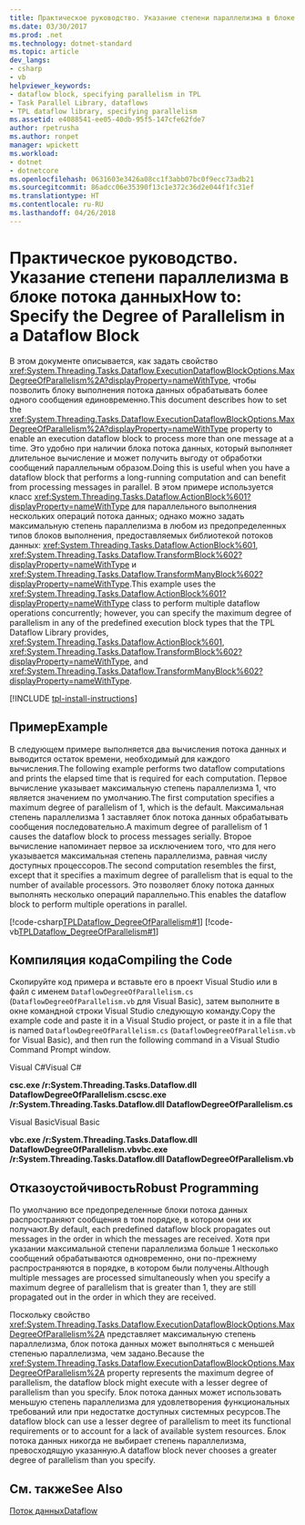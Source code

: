 ```yaml
---
title: Практическое руководство. Указание степени параллелизма в блоке потока данных
ms.date: 03/30/2017
ms.prod: .net
ms.technology: dotnet-standard
ms.topic: article
dev_langs:
- csharp
- vb
helpviewer_keywords:
- dataflow block, specifying parallelism in TPL
- Task Parallel Library, dataflows
- TPL dataflow library, specifying parallelism
ms.assetid: e4088541-ee05-40db-95f5-147cfe62fde7
author: rpetrusha
ms.author: ronpet
manager: wpickett
ms.workload:
- dotnet
- dotnetcore
ms.openlocfilehash: 0631603e3426a08cc1f3abb07bc0f9ecc73adb21
ms.sourcegitcommit: 86adcc06e35390f13c1e372c36d2e044f1fc31ef
ms.translationtype: HT
ms.contentlocale: ru-RU
ms.lasthandoff: 04/26/2018
---
```

# <a name="how-to-specify-the-degree-of-parallelism-in-a-dataflow-block"></a><span data-ttu-id="6c8f1-102">Практическое руководство. Указание степени параллелизма в блоке потока данных</span><span class="sxs-lookup"><span data-stu-id="6c8f1-102">How to: Specify the Degree of Parallelism in a Dataflow Block</span></span>
<span data-ttu-id="6c8f1-103">В этом документе описывается, как задать свойство <xref:System.Threading.Tasks.Dataflow.ExecutionDataflowBlockOptions.MaxDegreeOfParallelism%2A?displayProperty=nameWithType>, чтобы позволить блоку выполнения потока данных обрабатывать более одного сообщения единовременно.</span><span class="sxs-lookup"><span data-stu-id="6c8f1-103">This document describes how to set the <xref:System.Threading.Tasks.Dataflow.ExecutionDataflowBlockOptions.MaxDegreeOfParallelism%2A?displayProperty=nameWithType> property to enable an execution dataflow block to process more than one message at a time.</span></span> <span data-ttu-id="6c8f1-104">Это удобно при наличии блока потока данных, который выполняет длительное вычисление и может получить выгоду от обработки сообщений параллельным образом.</span><span class="sxs-lookup"><span data-stu-id="6c8f1-104">Doing this is useful when you have a dataflow block that performs a long-running computation and can benefit from processing messages in parallel.</span></span> <span data-ttu-id="6c8f1-105">В этом примере используется класс <xref:System.Threading.Tasks.Dataflow.ActionBlock%601?displayProperty=nameWithType> для параллельного выполнения нескольких операций потока данных; однако можно задать максимальную степень параллелизма в любом из предопределенных типов блоков выполнения, предоставляемых библиотекой потоков данных: <xref:System.Threading.Tasks.Dataflow.ActionBlock%601>, <xref:System.Threading.Tasks.Dataflow.TransformBlock%602?displayProperty=nameWithType> и <xref:System.Threading.Tasks.Dataflow.TransformManyBlock%602?displayProperty=nameWithType>.</span><span class="sxs-lookup"><span data-stu-id="6c8f1-105">This example uses the <xref:System.Threading.Tasks.Dataflow.ActionBlock%601?displayProperty=nameWithType> class to perform multiple dataflow operations concurrently; however, you can specify the maximum degree of parallelism in any of the predefined execution block types that the TPL Dataflow Library provides, <xref:System.Threading.Tasks.Dataflow.ActionBlock%601>, <xref:System.Threading.Tasks.Dataflow.TransformBlock%602?displayProperty=nameWithType>, and <xref:System.Threading.Tasks.Dataflow.TransformManyBlock%602?displayProperty=nameWithType>.</span></span>

[!INCLUDE [tpl-install-instructions](../../../includes/tpl-install-instructions.md)]

## <a name="example"></a><span data-ttu-id="6c8f1-106">Пример</span><span class="sxs-lookup"><span data-stu-id="6c8f1-106">Example</span></span>  
 <span data-ttu-id="6c8f1-107">В следующем примере выполняется два вычисления потока данных и выводится остаток времени, необходимый для каждого вычисления.</span><span class="sxs-lookup"><span data-stu-id="6c8f1-107">The following example performs two dataflow computations and prints the elapsed time that is required for each computation.</span></span> <span data-ttu-id="6c8f1-108">Первое вычисление указывает максимальную степень параллелизма 1, что является значением по умолчанию.</span><span class="sxs-lookup"><span data-stu-id="6c8f1-108">The first computation specifies a maximum degree of parallelism of 1, which is the default.</span></span> <span data-ttu-id="6c8f1-109">Максимальная степень параллелизма 1 заставляет блок потока данных обрабатывать сообщения последовательно.</span><span class="sxs-lookup"><span data-stu-id="6c8f1-109">A maximum degree of parallelism of 1 causes the dataflow block to process messages serially.</span></span> <span data-ttu-id="6c8f1-110">Второе вычисление напоминает первое за исключением того, что для него указывается максимальная степень параллелизма, равная числу доступных процессоров.</span><span class="sxs-lookup"><span data-stu-id="6c8f1-110">The second computation resembles the first, except that it specifies a maximum degree of parallelism that is equal to the number of available processors.</span></span> <span data-ttu-id="6c8f1-111">Это позволяет блоку потока данных выполнять несколько операций параллельно.</span><span class="sxs-lookup"><span data-stu-id="6c8f1-111">This enables the dataflow block to perform multiple operations in parallel.</span></span>  
  
 [!code-csharp[TPLDataflow_DegreeOfParallelism#1](../../../samples/snippets/csharp/VS_Snippets_Misc/tpldataflow_degreeofparallelism/cs/dataflowdegreeofparallelism.cs#1)]
 [!code-vb[TPLDataflow_DegreeOfParallelism#1](../../../samples/snippets/visualbasic/VS_Snippets_Misc/tpldataflow_degreeofparallelism/vb/dataflowdegreeofparallelism.vb#1)]  
  
## <a name="compiling-the-code"></a><span data-ttu-id="6c8f1-112">Компиляция кода</span><span class="sxs-lookup"><span data-stu-id="6c8f1-112">Compiling the Code</span></span>  
 <span data-ttu-id="6c8f1-113">Скопируйте код примера и вставьте его в проект Visual Studio или в файл с именем `DataflowDegreeOfParallelism.cs` (`DataflowDegreeOfParallelism.vb` для Visual Basic), затем выполните в окне командной строки Visual Studio следующую команду.</span><span class="sxs-lookup"><span data-stu-id="6c8f1-113">Copy the example code and paste it in a Visual Studio project, or paste it in a file that is named `DataflowDegreeOfParallelism.cs` (`DataflowDegreeOfParallelism.vb` for Visual Basic), and then run the following command in a Visual Studio Command Prompt window.</span></span>  
  
 <span data-ttu-id="6c8f1-114">Visual C#</span><span class="sxs-lookup"><span data-stu-id="6c8f1-114">Visual C#</span></span>  
  
 <span data-ttu-id="6c8f1-115">**csc.exe /r:System.Threading.Tasks.Dataflow.dll DataflowDegreeOfParallelism.cs**</span><span class="sxs-lookup"><span data-stu-id="6c8f1-115">**csc.exe /r:System.Threading.Tasks.Dataflow.dll DataflowDegreeOfParallelism.cs**</span></span>  
  
 <span data-ttu-id="6c8f1-116">Visual Basic</span><span class="sxs-lookup"><span data-stu-id="6c8f1-116">Visual Basic</span></span>  
  
 <span data-ttu-id="6c8f1-117">**vbc.exe /r:System.Threading.Tasks.Dataflow.dll DataflowDegreeOfParallelism.vb**</span><span class="sxs-lookup"><span data-stu-id="6c8f1-117">**vbc.exe /r:System.Threading.Tasks.Dataflow.dll DataflowDegreeOfParallelism.vb**</span></span>  
  
## <a name="robust-programming"></a><span data-ttu-id="6c8f1-118">Отказоустойчивость</span><span class="sxs-lookup"><span data-stu-id="6c8f1-118">Robust Programming</span></span>  
 <span data-ttu-id="6c8f1-119">По умолчанию все предопределенные блоки потока данных распространяют сообщения в том порядке, в котором они их получают.</span><span class="sxs-lookup"><span data-stu-id="6c8f1-119">By default, each predefined dataflow block propagates out messages in the order in which the messages are received.</span></span>  <span data-ttu-id="6c8f1-120">Хотя при указании максимальной степени параллелизма больше 1 несколько сообщений обрабатываются одновременно, они по-прежнему распространяются в порядке, в котором были получены.</span><span class="sxs-lookup"><span data-stu-id="6c8f1-120">Although multiple messages are processed simultaneously when you specify a maximum degree of parallelism that is greater than 1, they are still propagated out in the order in which they are received.</span></span>  
  
 <span data-ttu-id="6c8f1-121">Поскольку свойство <xref:System.Threading.Tasks.Dataflow.ExecutionDataflowBlockOptions.MaxDegreeOfParallelism%2A> представляет максимальную степень параллелизма, блок потока данных может выполняться с меньшей степенью параллелизма, чем задано.</span><span class="sxs-lookup"><span data-stu-id="6c8f1-121">Because the <xref:System.Threading.Tasks.Dataflow.ExecutionDataflowBlockOptions.MaxDegreeOfParallelism%2A> property represents the maximum degree of parallelism, the dataflow block might execute with a lesser degree of parallelism than you specify.</span></span> <span data-ttu-id="6c8f1-122">Блок потока данных может использовать меньшую степень параллелизма для удовлетворения функциональных требований или при недостатке доступных системных ресурсов.</span><span class="sxs-lookup"><span data-stu-id="6c8f1-122">The dataflow block can use a lesser degree of parallelism to meet its functional requirements or to account for a lack of available system resources.</span></span> <span data-ttu-id="6c8f1-123">Блок потока данных никогда не выбирает степень параллелизма, превосходящую указанную.</span><span class="sxs-lookup"><span data-stu-id="6c8f1-123">A dataflow block never chooses a greater degree of parallelism than you specify.</span></span>  
  
## <a name="see-also"></a><span data-ttu-id="6c8f1-124">См. также</span><span class="sxs-lookup"><span data-stu-id="6c8f1-124">See Also</span></span>  
 [<span data-ttu-id="6c8f1-125">Поток данных</span><span class="sxs-lookup"><span data-stu-id="6c8f1-125">Dataflow</span></span>](../../../docs/standard/parallel-programming/dataflow-task-parallel-library.md)
